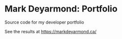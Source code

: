 # Mark Deyarmond: Portfolio
Source code for my developer portfolio

See the results at https://markdeyarmond.ca/
